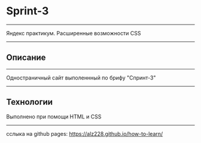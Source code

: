 # Sprint-3
__________________________
Яндекс практикум.
Расширенные возможности CSS
___________________________
## Описание
___________________________
Одностраничный сайт выполеннный по брифу "Спринт-3"
___________________________
## Технологии
Выполнено при помощи HTML и CSS 
___________________________

сслыка на github pages:  https://alz228.github.io/how-to-learn/
